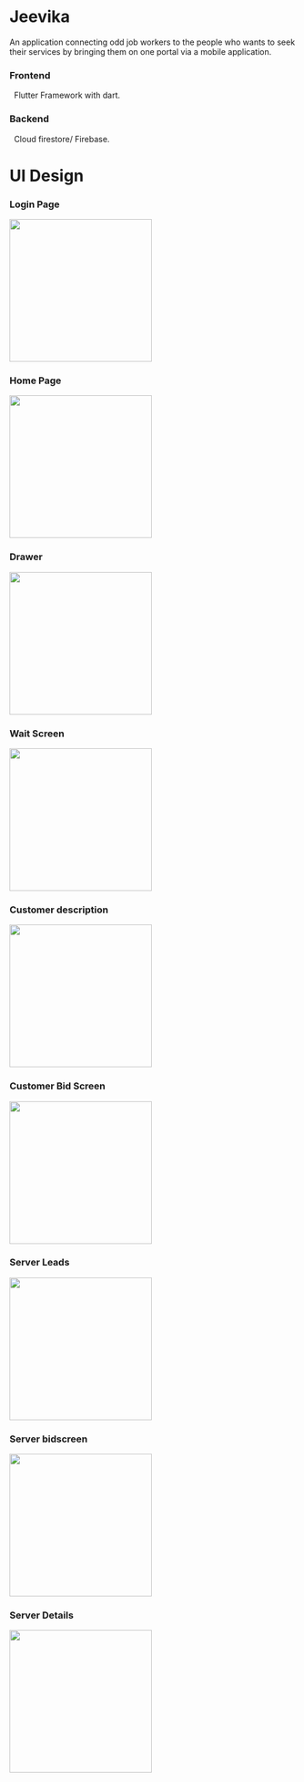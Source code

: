 # Jeevika
An application connecting odd job workers to the people who wants to seek their services by bringing them on one portal via a mobile application.


 <h3>Frontend</h3>
 &nbsp&nbspFlutter Framework with dart.
 <h3>Backend</h3>
    &nbsp&nbspCloud firestore/ Firebase.
    
   # UI Design   
  
  <h3>Login Page</h3>
  <img src="images/login.png"  width="250"> 
   
  <h3>Home Page</h3> 
 <img src="images/first.png" width="250">

 <h3>Drawer</h3> 
 <img src="images/drawer.png" width="250">

<h3>Wait Screen</h3> 
 <img src="images/wait.png" width="250">
 
<h3>Customer description</h3> 
 <img src="images/description.png" width="250" >
 
 
 <h3>Customer Bid Screen</h3> 
 <img src="images/cscreen.png" width="250" >
 
 <h3>Server Leads</h3> 
 <img src="images/sleads.png" width="250" >

 <h3>Server bidscreen</h3> 
   <img src="images/sbidscreen.png" width="250" >

 <h3>Server Details</h3> 
 <img src="images/last.png" width="250" >
